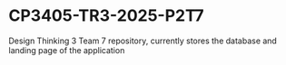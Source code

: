 # CP3405-TR3-2025-P2T7
Design Thinking 3 Team 7 repository, currently stores the database and landing page of the application
